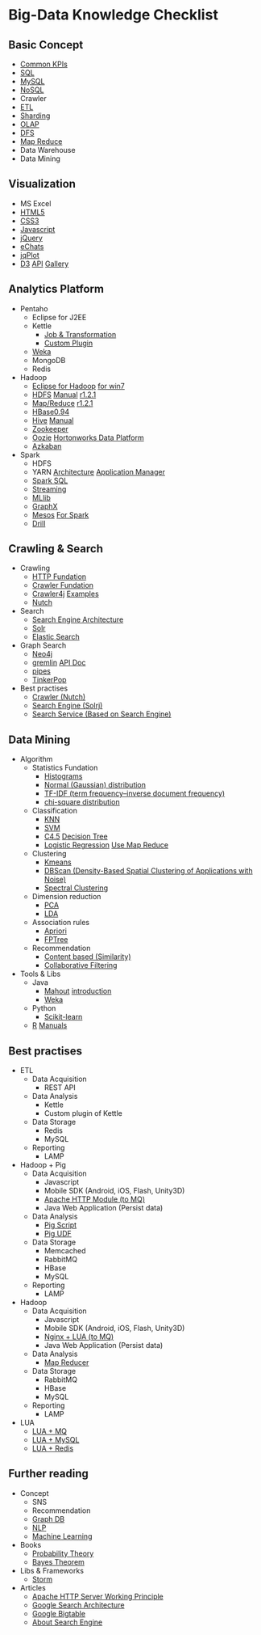 # Big-Data Knowledge Checklist

## Basic Concept
   * [Common KPIs](http://git.augmentum.com.cn/knowledgebase/bigdata-and-infrastructure/blob/master/basic/%E7%A7%BB%E5%8A%A8%E6%B8%B8%E6%88%8F%E8%BF%90%E8%90%A5%E6%95%B0%E6%8D%AE%E5%88%86%E6%9E%90%E6%8C%87%E6%A0%87%E7%99%BD%E7%9A%AE%E4%B9%A6.pdf)
   * [SQL](http://www.w3school.com.cn/sql/sql_syntax.asp)
   * [MySQL](http://git.augmentum.com.cn/knowledgebase/bigdata-and-infrastructure/blob/master/basic/mysql5.1.chm)
   * [NoSQL](http://zh.wikipedia.org/zh/NoSQL)
   * Crawler
   * [ETL](http://en.wikipedia.org/wiki/Extract,_transform,_load)
   * [Sharding](http://en.wikipedia.org/wiki/Shard_(database_architecture))
   * [OLAP](http://en.wikipedia.org/wiki/Online_analytical_processing)
   * [DFS](http://en.wikipedia.org/wiki/Clustered_file_system#Distributed_file_systems)
   * [Map Reduce](http://en.wikipedia.org/wiki/MapReduce)
   * Data Warehouse
   * Data Mining

## Visualization 
   * MS Excel
   * [HTML5](http://www.w3school.com.cn/html5/index.asp)
   * [CSS3](http://www.w3school.com.cn/css3/index.asp)
   * [Javascript](http://www.w3school.com.cn/js/index.asp)
   * [jQuery](http://www.w3school.com.cn/jquery/index.asp)
   * [eChats](http://echarts.baidu.com/doc/start.html)
   * [jqPlot](http://www.jqplot.com/docs/files/usage-txt.html)
   * [D3](http://code.hazzens.com/d3tut/lesson_0.html) [API](https://github.com/mbostock/d3/wiki/API-Reference) [Gallery](https://github.com/mbostock/d3/wiki/Gallery)

## Analytics Platform
 - Pentaho
	* Eclipse for J2EE
	* Kettle
		* [Job & Transformation](http://wiki.pentaho.com/display/EAI/Pentaho+Data+Integration+%28Kettle%29+Tutorial)
		* [Custom Plugin](http://www.cnblogs.com/jiangchao/archive/2011/02/28/1966678.html)
	* [Weka](http://git.augmentum.com.cn/knowledgebase/bigdata-and-infrastructure/blob/master/mining/Weka%20Tutorial.pdf)
	* MongoDB
	* Redis
 - Hadoop
	* [Eclipse for Hadoop](http://git.augmentum.com.cn/knowledgebase/bigdata-and-infrastructure/issues/2) [for win7](http://www.cnblogs.com/xia520pi/archive/2012/05/20/2510723.html)
	* [HDFS](http://git.augmentum.com.cn/knowledgebase/bigdata-and-infrastructure/issues/10) [Manual](http://hadoop.apache.org/docs/current/hadoop-project-dist/hadoop-hdfs/HdfsUserGuide.html) [r1.2.1](http://hadoop.apache.org/docs/r1.2.1/hdfs_user_guide.html)
	* [Map/Reduce](http://hadoop.apache.org/docs/current/hadoop-mapreduce-client/hadoop-mapreduce-client-core/MapReduceTutorial.html) [r1.2.1](http://hadoop.apache.org/docs/r1.2.1/mapred_tutorial.html)
	* [HBase](http://hbase.apache.org/book.html)[0.94](http://hbase.apache.org/0.94/book.html)
	* [Hive](https://cwiki.apache.org/confluence/display/Hive/Home) [Manual](https://cwiki.apache.org/confluence/display/Hive/LanguageManual)
	* [Zookeeper](http://zookeeper.apache.org/doc/r3.4.6/zookeeperStarted.html)
	* [Oozie](http://archive.cloudera.com/cdh4/cdh/4/oozie/DG_QuickStart.html) [Hortonworks Data Platform](http://docs.hortonworks.com/HDPDocuments/HDP2/HDP-2.2.4/Getting_Started_v224/index.html)
	* [Azkaban](http://azkaban.github.io/azkaban/docs/2.5/#getting-started)
 - Spark
	* HDFS
	* YARN [Architecture](http://hadoop.apache.org/docs/current/hadoop-yarn/hadoop-yarn-site/YARN.html) [Application Manager](http://hadoop.apache.org/docs/current/hadoop-yarn/hadoop-yarn-site/WritingYarnApplications.html)
	* [Spark SQL](http://spark.apache.org/docs/latest/sql-programming-guide.html)
	* [Streaming](http://spark.apache.org/docs/latest/streaming-programming-guide.html)
	* [MLlib](http://spark.apache.org/docs/latest/mllib-guide.html)
	* [GraphX](http://spark.apache.org/docs/latest/graphx-programming-guide.html)
	* [Mesos](http://mesos.apache.org/gettingstarted/) [For Spark](http://spark.apache.org/docs/latest/running-on-mesos.html)
	* [Drill](http://drill.apache.org/docs/apache-drill-tutorial/)

## Crawling & Search
 - Crawling
	* [HTTP Fundation](http://blog.csdn.net/hguisu/article/details/7249611)
	* [Crawler Fundation](http://blog.csdn.net/hguisu/article/details/7949844)
	* [Crawler4j](http://blog.csdn.net/sadfishsc/article/details/20614105)  [Examples](http://git.augmentum.com.cn/augcloud/simplecrawler/tree/master/crawler4j/edu/uci/ics/crawler4j/examples)
	* [Nutch](http://wiki.apache.org/nutch/NutchTutorial)
 - Search
	* [Search Engine Architecture](http://blog.csdn.net/hguisu/article/details/7955985)
	* [Solr](http://wiki.apache.org/solr/Solrj)
	* [Elastic Search](http://www.elastic.co/guide/en/elasticsearch/reference/current/getting-started.html)
 - Graph Search
	* [Neo4j](http://neo4j.com/developer/get-started/)
	* [gremlin](https://github.com/tinkerpop/gremlin/wiki) [API Doc](http://gremlindocs.com/)
	* [pipes](https://github.com/tinkerpop/pipes/wiki)
	* [TinkerPop](http://www.tinkerpop.com/)
 - Best practises
	* [Crawler (Nutch)](http://git.augmentum.com.cn/augcloud/nutch-crawler/tree/master)
	* [Search Engine (Solrj)](http://git.augmentum.com.cn/augcloud/search-engine/tree/master)
	* [Search Service (Based on Search Engine)](http://git.augmentum.com.cn/augcloud/search-service/tree/master)

## Data Mining
 - Algorithm
	* Statistics Fundation
		* [Histograms](http://www.learner.org/courses/learningmath/data/session3/index.html)
		* [Normal (Gaussian) distribution](http://www.mathsisfun.com/data/standard-normal-distribution.html)
		* [TF-IDF (term frequency–inverse document frequency)](http://zh.wikipedia.org/wiki/TF-IDF)
		* [chi-square distribution](http://cn.mathworks.com/help/stats/chi-square-distribution.html)
	* Classification
		* [KNN](http://cn.mathworks.com/help/stats/classification-using-nearest-neighbors.html#btap66m)
		* [SVM](http://cn.mathworks.com/help/stats/support-vector-machines-svm.html)
		* [C4.5](http://shiyanjun.cn/archives/428.html) [Decision Tree](http://zh.wikipedia.org/wiki/%E5%86%B3%E7%AD%96%E6%A0%91)
		* [Logistic Regression](http://cn.mathworks.comcn.mathworks.com/help/stats/examples/bayesian-analysis-for-a-logistic-regression-model.html) [Use Map Reduce](http://cn.mathworks.com/help/matlab/import_export/using-mapreduce-to-fit-a-logistic-regression-model.html)
	* Clustering
		* [Kmeans](http://cn.mathworks.com/help/stats/kmeans.html)
		* [DBScan (Density-Based Spatial Clustering of Applications with Noise)](http://en.wikipedia.org/wiki/DBSCAN)
		* [Spectral Clustering](http://mahout.apache.org/users/clustering/spectral-clustering.html)
	* Dimension reduction
		* [PCA](http://cn.mathworks.com/help/stats/pca.html)
		* [LDA](http://blog.csdn.net/ffeng271/article/details/7353834)
	* Association rules
		* [Apriori](http://www.gameres.com/msg_184913.html)
		* [FPTree](http://www.cnblogs.com/zhangchaoyang/articles/2198946.html)
	* Recommendation
		* [Content based (Similarity)](http://www.cnblogs.com/breezedeus/archive/2012/04/10/2440488.html)
		* [Collaborative Filtering](http://en.wikipedia.org/wiki/Collaborative_filtering)
 - Tools & Libs
	* Java
		* [Mahout](http://mahout.apache.org/) [introduction](http://www.ibm.com/developerworks/java/library/j-mahout-scaling/)
		* [Weka](http://wiki.pentaho.com/display/DATAMINING/Pentaho+Data+Mining+Community+Documentation)
	* Python
		* [Scikit-learn](http://scikit-learn.org/stable/user_guide.html)
	* [R](http://ocw.mit.edu/ans7870/18/18.05/s14/r-code/rstuff.html)   [Manuals](http://cran.r-project.org/manuals.html)

## Best practises
 - ETL
	* Data Acquisition
		* REST API
	* Data Analysis
		* Kettle
		* Custom plugin of Kettle
	* Data Storage
		* Redis
		* MySQL
	* Reporting
		* LAMP
 - Hadoop + Pig
	* Data Acquisition
		* Javascript
		* Mobile SDK (Android, iOS, Flash, Unity3D)
		* [Apache HTTP Module (to MQ)](http://git.augmentum.com.cn/knowledgebase/bigdata-and-infrastructure/issues/7)
		* Java Web Application (Persist data)
	* Data Analysis
		* [Pig Script](http://pig.apache.org/docs/r0.7.0/tutorial.html)
		* [Pig UDF](http://pig.apache.org/docs/r0.7.0/udf.html)
	* Data Storage
		* Memcached
		* RabbitMQ
		* HBase
		* MySQL
	* Reporting
		* LAMP
 - Hadoop
	* Data Acquisition
		* Javascript
		* Mobile SDK (Android, iOS, Flash, Unity3D)
		* [Nginx + LUA (to MQ)](http://git.augmentum.com.cn/bigdata/openresty-logging-module/tree/master)
		* Java Web Application (Persist data)
	* Data Analysis
		* [Map Reducer](http://git.augmentum.com.cn/knowledgebase/bigdata-and-infrastructure/issues/11)
	* Data Storage
		* RabbitMQ
		* HBase
		* MySQL
	* Reporting
		* LAMP
 - LUA
	* [LUA + MQ](http://git.augmentum.com.cn/bigdata/openresty-logging-module/tree/master)
	* [LUA + MySQL](http://git.augmentum.com.cn/bigdata/talos-data-collector/tree/master)
	* [LUA + Redis](http://git.augmentum.com.cn/bigdata/etarget-data-collector/tree/master)

## Further reading
 - Concept
	* SNS
	* Recommendation
	* [Graph DB](http://en.wikipedia.org/wiki/Graph_database)
	* [NLP](http://nlp.stanford.edu/software/corenlp.shtml)
	* [Machine Learning](http://git.augmentum.com.cn/knowledgebase/bigdata-and-infrastructure/blob/master/further/An%20Introduction%20to%20Statistical%20Learning.pdf)
 - Books
	* [Probability Theory](http://ocw.mit.edu/courses/mathematics/18-05-introduction-to-probability-and-statistics-spring-2014/readings/)
	* [Bayes Theorem](http://git.augmentum.com.cn/knowledgebase/bigdata-and-infrastructure/issues/4)
 - Libs & Frameworks
	* [Storm](https://github.com/nathanmarz/storm)
 - Articles
	* [Apache HTTP Server Working Principle](http://blog.csdn.net/hguisu/article/details/7395181)
	* [Google Search Architecture](http://blog.sina.com.cn/s/blog_4d30b56101008uvq.html)
	* [Google Bigtable](http://blog.csdn.net/hguisu/article/details/7244991)
	* [About Search Engine](http://www.cnblogs.com/likehua/tag/%E6%90%9C%E7%B4%A2%E5%BC%95%E6%93%8E/)